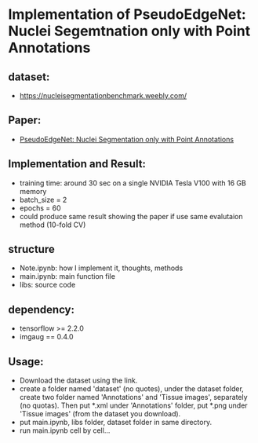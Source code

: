 # Implementation of PseudoEdgeNet: Nuclei Segemtnation only with Point Annotations

## dataset:

* https://nucleisegmentationbenchmark.weebly.com/

## Paper:

* [PseudoEdgeNet: Nuclei Segmentation only with Point Annotations](https://arxiv.org/abs/1906.02924)

## Implementation and Result:

* training time: around 30 sec on a single NVIDIA Tesla V100 with 16 GB memory
* batch_size = 2
* epochs = 60
* could produce same result showing the paper if use same evalutaion method (10-fold CV)

## structure
     
* Note.ipynb: how I implement it, thoughts, methods
* main.ipynb: main function file
* libs: source code

## dependency:

* tensorflow >= 2.2.0
* imgaug == 0.4.0

## Usage:

* Download the dataset using the link.
* create a folder named 'dataset' (no quotes), under the dataset folder, create two folder named 'Annotations' and 'Tissue images', separately (no quotas). Then put *.xml under 'Annotations' folder, put *.png under 'Tissue images' (from the dataset you download). 
* put main.ipynb, libs folder, dataset folder in same directory.
* run main.ipynb cell by cell...